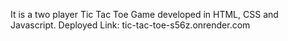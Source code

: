It is a two player Tic Tac Toe Game developed in HTML, CSS and Javascript.
Deployed Link: tic-tac-toe-s56z.onrender.com
